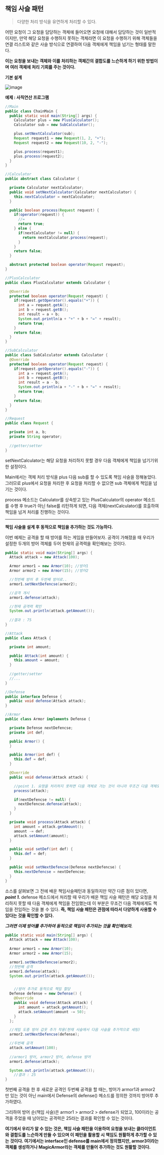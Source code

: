 ## 책임 사슬 패턴

> 다양한 처리 방식을 유연하게 처리할 수 있다.

어떤 요청이 그 요청을 담당하는 객체에 들어오면 요청에 대해서 담당하는 것이 일반적이지만, 만약 해당 요청을 수행하지 못하는 객체라면 이 요청을 수행하기 위해 객체들을 연결 리스트와 같은 사슬 방식으로 연결하여 다음 객체에게 책임을 넘기는 형태를 말한다.

**이는 요청을 보내는 객체와 이를 처리하는 객체간의 결합도를 느슨하게 하기 위한 방법이며 여러 객체에 처리 기회를 주는 것이다.**



**기본 설계**

![image](https://user-images.githubusercontent.com/40616436/83944972-68eea680-a842-11ea-9b52-b946a300a1a0.png)



**예제 : 사칙연산 프로그램**

~~~java
//Main
public class ChainMain {
  public static void main(String[] args) {
    Calculator plus = new PlusCalculator();
    Calculator sub = new SubCalculator();

    plus.setNextCalculator(sub);
    Request request1 = new Request(1, 2, "+");
    Request request2 = new Request(10, 2, "-");

    plus.process(request1);
    plus.process(request2);
  }
}

//Calculator
public abstract class Calculator {

  private Calculator nextCalculator;
  public void setNextCalculator(Calculator nextCalculator) {
    this.nextCalculator = nextCalculator;
  }

  public boolean process(Request request) {
    if(operator(request)) {
      //=
      return true;
    } else {
      if(nextCalculator != null) {
        return nextCalculator.process(request);
      }
    }
    return false;
  }

  abstract protected boolean operator(Request request);
}

//PlusCalculator
public class PlusCalculator extends Calculator {

  @Override
  protected boolean operator(Request request) {
    if(request.getOperator().equals("+")) {
      int a = request.getA();
      int b = request.getB();
      int result = a + b;
      System.out.println(a + "+" + b + "=" + result);
      return true;
    }
    return false;
  }
}

//SubCalculator
public class SubCalculator extends Calculator {
  @Override
  protected boolean operator(Request request) {
    if(request.getOperator().equals("-")) {
      int a = request.getA();
      int b = request.getB();
      int result = a - b;
      System.out.println(a + "-" + b + "=" + result);
      return true;
    }
    return false;
  }
}

//Request
public class Request {

  private int a, b;
  private String operator;
  
  //getter/setter
}
~~~

setNextCalculator는 해당 요청을 처리하지 못할 경우 다음 객체에게 책임을 넘기기위한 설정이다. 

Main에서는 객체 처리 방식을 plus 다음 sub를 할 수 있도록 책임 사슬을 정해놓았다. 그러므로 plus에서 요청을 처리한 후 요청을 처리할 수 없으면 sub 객체에게 책임을 넘기는 것이다.

process 메소드는 Calculator를 상속받고 있는 PlusCalculator의 operator 메소드를 수행 후 true가 아닌 false를 리턴하게 되면, 다음 객체(nextCalculator)를 호출하여 책임을 넘겨 처리를 진행하는 것이다.

---

**책임 사슬을 설계 후 동적으로 책임을 추가하는 것도 가능하다.** 

이번 예제는 공격을 할 때 방어를 하는 게임을 만들어보자. 공격이 가해졌을 때 우리가 설정한 두개의 방어 객체를 두어 현재의 공격력을 확인해보는 것이다.

~~~java
public static void main(String[] args) {
  Attack attack = new Attack(100);

  Armor armor1 = new Armor(10);	//방어1
  Armor armor2 = new Armor(15);	//방어2

  //첫번째 방어 후 두번째 방어로..
  armor1.setNextDefencse(armor2);

  //공격 개시
  armor1.defense(attack);

  //현재 공격력 확인
  System.out.println(attack.getAmount());
  
  //결과 : 75
}

//Attack
public class Attack {

  private int amount;

  public Attack(int amount) {
    this.amount = amount;
  }
  
  //getter/setter
  //...
}

//Defense
public interface Defense {
  public void defense(Attack attack);
}

//Armor
public class Armor implements Defense {

  private Defense nextDefencse;
  private int def;

  public Armor() {
  }

  public Armor(int def) {
    this.def = def;
  }

  @Override
  public void defense(Attack attack) {

    //point 1. 요청을 처리하지 못하면 다음 객체로 가는 것이 아니라 무조건 다음 객체도 요청을 한다.
    process(attack);

    if(nextDefencse != null) {
      nextDefencse.defense(attack);
    }
  }

  private void process(Attack attack) {
    int amount = attack.getAmount();
    amount -= def;
    attack.setAmount(amount);
  }

  public void setDef(int def) {
    this.def = def;
  }

  public void setNextDefencse(Defense nextDefencse) {
    this.nextDefencse = nextDefencse;
  }
}
~~~

소스를 살펴보면 그 전에 배운 책임사슬패턴과 동일하지만 약간 다른 점이 있다면, ***point 1.*** defense 메소드에서 처리할 때 우리가 배운 책임 사슬 패턴은 해당 요청을 처리하지 못할 때 다음 객체에게 책임을 전임했는데 이 부분은 무조건 다음 객체에게도 책임을 전임하는 것을 볼 수 있다. **즉, 책임 사슬 패턴은 관점에 따라서 다양하게 사용할 수 있다는 것을 확인할 수 있다.**

***그러면 이제 방어를 추가하여 동적으로 책임이 추가되는 것을 확인해보자.***

~~~java
public static void main(String[] args) {
  Attack attack = new Attack(100);
  
  Armor armor1 = new Armor(10);
  Armor armor2 = new Armor(15);

  armor1.setNextDefencse(armor2);
  //첫번째 공격
  armor1.defense(attack);
  System.out.println(attack.getAmount());


	//방어 추가로 동적으로 책임 할당
  Defense defense = new Defense() {
    @Override
    public void defense(Attack attack) {
      int amount = attack.getAmount();
      attack.setAmount(amount -= 50);
    }
  };

  //게임 도중 방어 갑옷 추가 착용(현재 사슬에서 다음 사슬을 추가적으로 세팅)
  armor2.setNextDefencse(defense);

  //두번째 공격
  attack.setAmount(100);
  
  //armor1 방어, armor2 방어, defense 방어
  armor1.defense(attack);

  System.out.println(attack.getAmount());
	//결과 : 25
}
~~~

첫번째 공격을 한 후 새로운 공격인 두번째 공격을 할 때는, 방어가 armor1과 armor2만 있는 것이 아닌 main에서 Defense의 defense() 메소드를 정의한 것까지 방어루 추가하였다.

그리하여 방어 순(책임 사슬)은 armor1 > armor2 > defense가 되었고, 100이라는 공격을 주었을 때 남아있는 공격력은 25라는 결과를 확인할 수 있는 것이다.

**여기에서 우리가 알 수 있는 것은, 책임 사슬 패턴을 이용하여 요청을 보내는 클라이언트와 결합도를 느슨하게 만들 수 있으며 이 패턴을 활용할 시 책임도 원활하게 추가할 수 있는 것이다. 여기에서는 interface인 defense를 main에서 정의했지만, armor3이라는 객체를 생성하거나 MagicArmor라는 객체를 만들어 추가하는 것도 원활할 것이다.**

